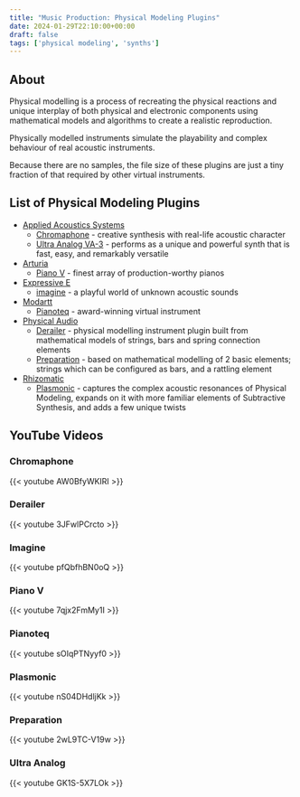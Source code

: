 ```yaml
---
title: "Music Production: Physical Modeling Plugins"
date: 2024-01-29T22:10:00+00:00
draft: false
tags: ['physical modeling', 'synths']
---
```

## About
Physical modelling is a process of recreating the physical reactions and unique interplay of both physical and electronic components using mathematical models and algorithms to create a realistic reproduction.

Physically modelled instruments simulate the playability and complex behaviour of real acoustic instruments.

Because there are no samples, the file size of these plugins are just a tiny fraction of that required by other virtual instruments.

## List of Physical Modeling Plugins
- [Applied Acoustics Systems](https://www.applied-acoustics.com/)
  - [Chromaphone](https://www.applied-acoustics.com/chromaphone-3/) - creative synthesis with real-life acoustic character
  - [Ultra Analog VA-3](https://www.applied-acoustics.com/ultra-analog-va-3/) - performs as a unique and powerful synth that is fast, easy, and remarkably versatile
- [Arturia](https://www.arturia.com/)
  - [Piano V](https://www.arturia.com/products/software-instruments/piano-v/overview) - finest array of production-worthy pianos
- [Expressive E](https://www.expressivee.com/)
  - [imagine](https://www.expressivee.com/63-imagine) - a playful world of unknown acoustic sounds
- [Modartt](https://www.modartt.com/)
  - [Pianoteq](https://www.modartt.com/pianoteq_overview) - award-winning virtual instrument
- [Physical Audio](https://physicalaudio.co.uk/)
  - [Derailer](https://physicalaudio.co.uk/products/derailer/) - physical modelling instrument plugin built from mathematical models of strings, bars and spring connection elements
  - [Preparation](https://physicalaudio.co.uk/products/preparation/) - based on mathematical modelling of 2 basic elements; strings which can be configured as bars, and a rattling element
- [Rhizomatic](https://rhizomatic.fr/)
  - [Plasmonic](https://rhizomatic.fr/) - captures the complex acoustic resonances of Physical Modeling, expands on it with more familiar elements of Subtractive Synthesis, and adds a few unique twists

## YouTube Videos

### Chromaphone
{{< youtube AW0BfyWKIRI >}}

### Derailer
{{< youtube 3JFwlPCrcto >}}

### Imagine
{{< youtube pfQbfhBN0oQ >}}

### Piano V
{{< youtube 7qjx2FmMy1I >}}

### Pianoteq
{{< youtube sOIqPTNyyf0 >}}

### Plasmonic
{{< youtube nS04DHdljKk >}}

### Preparation
{{< youtube 2wL9TC-V19w >}}

### Ultra Analog
{{< youtube GK1S-5X7LOk >}}
